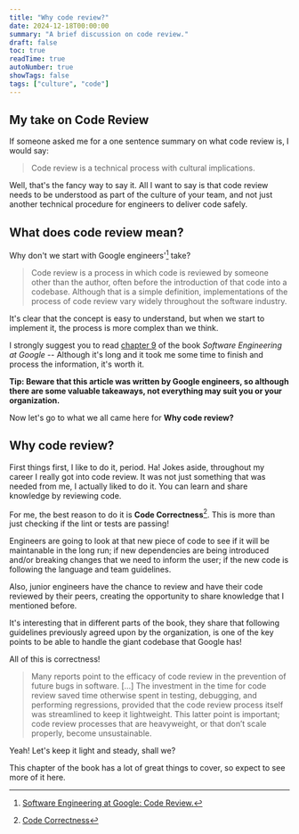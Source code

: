 ```yaml
---
title: "Why code review?"
date: 2024-12-18T00:00:00
summary: "A brief discussion on code review."
draft: false
toc: true
readTime: true
autoNumber: true
showTags: false
tags: ["culture", "code"]
---
```


## My take on Code Review
If someone asked me for a one sentence summary on what code review is, I would say:
> Code review is a technical process with cultural implications.

Well, that's the fancy way to say it. All I want to say is that code review needs to be understood as part of the
culture of your team, and not just another technical procedure for engineers to deliver code safely.

## What does code review mean?
Why don't we start with Google engineers'[^1] take?
> Code review is a process in which code is reviewed by someone other than the author, often before the introduction of that code into a codebase. Although that is a simple definition, implementations of the process of code review vary widely throughout the software industry.

It's clear that the concept is easy to understand, but when we start to implement it, the process is more complex than we think.

I strongly suggest you to read [chapter 9](https://abseil.io/resources/swe-book/html/ch09.html) of the book *Software Engineering at Google* -- Although it's long and it took me some time to finish and process the information, it's worth it. 

**Tip: Beware that this article was written by Google engineers, so although there are some valuable takeaways, not everything may suit you or your organization.**

Now let's go to what we all came here for **Why code review?**

## Why code review?
First things first, I like to do it, period. Ha! Jokes aside, throughout my career I really got into code review. It was not just something that was needed from me, I actually liked to do it. You can learn and share knowledge by reviewing code.

For me, the best reason to do it is **Code Correctness**[^2].
This is more than just checking if the lint or tests are passing! 

Engineers are going to look at that new piece of code
to see if it will be maintanable in the long run; if new dependencies are being introduced and/or breaking changes that we need to inform the user;
if the new code is following the language and team guidelines.

Also, junior engineers have the chance to review and have their code reviewed by
their peers, creating the opportunity to share knowledge that I mentioned before. 

It's interesting that in different parts of the book, they share
that following guidelines previously agreed upon by the organization, is one of the key points to be able to handle the giant codebase that Google has!

All of this is correctness!

> Many reports point to the efficacy of code review in the prevention of future bugs in software. [...] The investment in the time for code review saved time otherwise spent in testing, debugging, and performing regressions, provided that the code review process itself was streamlined to keep it lightweight. This latter point is important; code review processes that are heavyweight, or that don’t scale properly, become unsustainable.

Yeah! Let's keep it light and steady, shall we?


This chapter of the book has a lot of great things to cover, so expect to see more of it here.

[^1]: [Software Engineering at Google: Code Review.](https://abseil.io/resources/swe-book/html/ch09.html)

[^2]: [Code Correctness](https://abseil.io/resources/swe-book/html/ch09.html#code_correctness)
